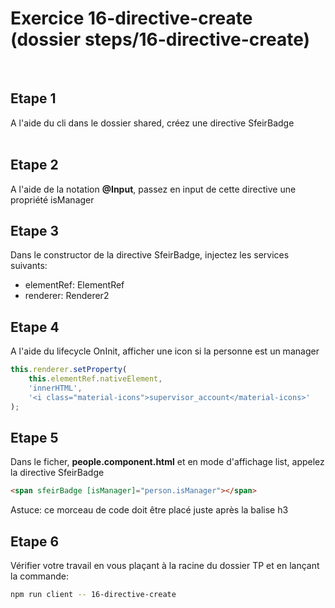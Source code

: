 # Exercice 16-directive-create (dossier steps/16-directive-create)

<br>

## Etape 1

A l'aide du cli dans le dossier shared, créez une directive SfeirBadge
<br><br>

## Etape 2

A l'aide de la notation **@Input**, passez en input de cette directive une propriété isManager

## Etape 3

Dans le constructor de la directive SfeirBadge, injectez les services suivants:

-   elementRef: ElementRef
-   renderer: Renderer2

## Etape 4

A l'aide du lifecycle OnInit, afficher une icon si la personne est un manager

```javascript
this.renderer.setProperty(
    this.elementRef.nativeElement,
    'innerHTML',
    '<i class="material-icons">supervisor_account</material-icons>'
);
```

## Etape 5

Dans le ficher, **people.component.html** et en mode d'affichage list, appelez la directive SfeirBadge

```html
<span sfeirBadge [isManager]="person.isManager"></span>
```

Astuce: ce morceau de code doit être placé juste après la balise h3

## Etape 6

Vérifier votre travail en vous plaçant à la racine du dossier TP et en lançant la commande:

```bash
npm run client -- 16-directive-create
```
